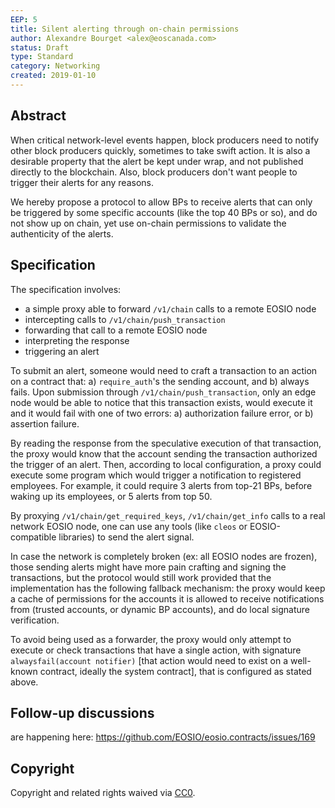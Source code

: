 ```yaml
---
EEP: 5
title: Silent alerting through on-chain permissions
author: Alexandre Bourget <alex@eoscanada.com>
status: Draft
type: Standard
category: Networking
created: 2019-01-10
---
```


## Abstract

When critical network-level events happen, block producers need to
notify other block producers quickly, sometimes to take swift
action. It is also a desirable property that the alert be kept under
wrap, and not published directly to the blockchain. Also, block
producers don't want people to trigger their alerts for any reasons.

We hereby propose a protocol to allow BPs to receive alerts that can
only be triggered by some specific accounts (like the top 40 BPs or
so), and do not show up on chain, yet use on-chain permissions to
validate the authenticity of the alerts.

## Specification

The specification involves:
* a simple proxy able to forward `/v1/chain` calls to a remote EOSIO node
* intercepting calls to `/v1/chain/push_transaction`
* forwarding that call to a remote EOSIO node
* interpreting the response
* triggering an alert

To submit an alert, someone would need to craft a transaction to an
action on a contract that: a) `require_auth`'s the sending account,
and b) always fails. Upon submission through
`/v1/chain/push_transaction`, only an edge node would be able to
notice that this transaction exists, would execute it and it would
fail with one of two errors: a) authorization failure error, or b)
assertion failure.

By reading the response from the speculative execution of that
transaction, the proxy would know that the account sending the
transaction authorized the trigger of an alert.  Then, according to
local configuration, a proxy could execute some program which would
trigger a notification to registered employees. For example, it could
require 3 alerts from top-21 BPs, before waking up its employees, or 5
alerts from top 50.

By proxying `/v1/chain/get_required_keys`, `/v1/chain/get_info` calls
to a real network EOSIO node, one can use any tools (like `cleos` or
EOSIO-compatible libraries) to send the alert signal.

In case the network is completely broken (ex: all EOSIO nodes are
frozen), those sending alerts might have more pain crafting and
signing the transactions, but the protocol would still work provided
that the implementation has the following fallback mechanism: the
proxy would keep a cache of permissions for the accounts it is allowed
to receive notifications from (trusted accounts, or dynamic BP
accounts), and do local signature verification.

To avoid being used as a forwarder, the proxy would only attempt to
execute or check transactions that have a single action, with
signature `alwaysfail(account notifier)`
[that action would need to exist on a well-known contract, ideally the system contract],
that is configured as stated above.


## Follow-up discussions

are happening here: https://github.com/EOSIO/eosio.contracts/issues/169


## Copyright

Copyright and related rights waived via [CC0](https://creativecommons.org/publicdomain/zero/1.0/).
